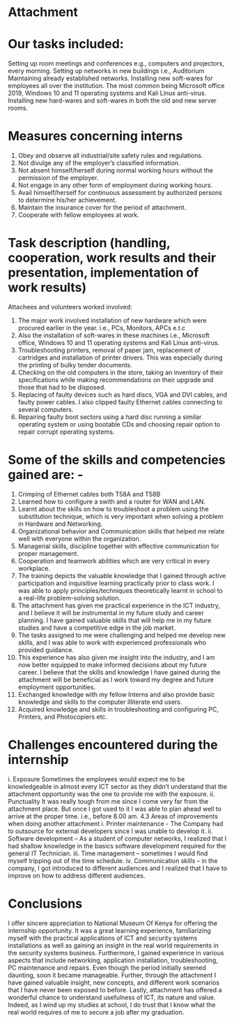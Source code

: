 # Attachment

# Our tasks included:
Setting up room meetings and conferences e.g., computers and projectors, every morning.
Setting up networks in new buildings i.e., Auditorium
Maintaining already established networks.
Installing new soft-wares for employees all over the institution. The most common being Microsoft office 2019, Windows 10 and 11 operating systems and Kali Linux anti-virus. 
Installing new hard-wares and soft-wares in both the old and new server rooms.

# Measures concerning interns
1.	Obey and observe all industrial/site safety rules and regulations.
2.	Not divulge any of the employer’s classified information.
3.	Not absent himself/herself during normal working hours without the permission of the employer.
4.	Not engage in any other form of employment during working hours.
5.	Avail himself/herself for continuous assessment by authorized persons to determine his/her achievement.
6.	Maintain the insurance cover for the period of attachment.
7.	Cooperate with fellow employees at work.

# Task description (handling, cooperation, work results and their presentation, implementation of work results) 
  Attachees and volunteers worked involved:
1.	The major work involved installation of new hardware which were procured earlier in the year. i.e., PCs, Monitors, APCs e.t.c
2.	Also the installation of soft-wares in these machines i.e., Microsoft office, Windows 10 and 11 operating systems and Kali Linux anti-virus.
3.	Troubleshooting printers, removal of paper jam, replacement of cartridges and installation of printer drivers. This was especially during the printing of bulky tender documents. 
4.	Checking on the old computers in the store, taking an inventory of their specifications while making recommendations on their upgrade and those that had to be disposed.
5.	Replacing of faulty devices such as hard discs, VGA and DVI cables, and faulty power cables. I also clipped faulty Ethernet cables connecting to several computers.
6.	Repairing faulty boot sectors using a hard disc running a similar operating system or using bootable CDs and choosing repair option to repair corrupt operating systems. 

# Some of the skills and competencies gained are: - 
1.	Crimping of Ethernet cables both T58A and T58B
2.	Learned how to configure a swith and a router for WAN and LAN.
3.	Learnt about the skills on how to troubleshoot a problem using the substitution technique, which is very important when solving a problem in Hardware and Networking. 
4.	Organizational behavior and Communication skills that helped me relate well with everyone within the organization. 
5.	Managerial skills, discipline together with effective communication for proper management. 
6.	Cooperation and teamwork abilities which are very critical in every workplace.
7.	The training depicts the valuable knowledge that I gained through active participation and inquisitive learning practically prior to class work. I was able to apply principles/techniques theoretically learnt in school to a real-life problem-solving solution.
8.	The attachment has given me practical experience in the ICT industry, and I believe it will be instrumental in my future study and career planning. I have gained valuable skills that will help me in my future studies and have a competitive edge in the job market.
9.	The tasks assigned to me were challenging and helped me develop new skills, and I was able to work with experienced professionals who provided guidance.
10.	This experience has also given me insight into the industry, and I am now better equipped to make informed decisions about my future career. I believe that the skills and knowledge I have gained during the attachment will be beneficial as I work toward my degree and future employment opportunities.
11.	Exchanged knowledge with my fellow Interns and also provide basic knowledge and skills to the computer illiterate end users.  
12.	Acquired knowledge and skills in troubleshooting and configuring PC, Printers, and Photocopiers etc. 

# Challenges encountered during the internship
i.	Exposure
Sometimes the employees would expect me to be knowledgeable in almost every ICT sector as they didn’t understand that the attachment opportunity was the one to provide me with the exposure. 
ii.	Punctuality 
It was really tough from me since I come very far from the attachment place. But once I got used to it I was able to plan ahead well to arrive at the proper time. i.e., before 8.00 am.
4.3 Areas of improvements when doing another attachment 
i.	Printer maintenance - The Company had to outsource for external developers since I was unable to develop it.
ii.	Software development – As a student of computer networks, I realized that I had shallow knowledge in the basics software development required for the general IT Technician.
iii.	Time management – sometimes I would find myself tripping out of the time schedule. 
iv.	Communication skills – in the company, I got introduced to different audiences and I realized that I have to improve on how to address different audiences. 

# Conclusions 
I offer sincere appreciation to National Museum Of Kenya for offering the internship opportunity. It was a great learning experience, familiarizing myself with the practical applications of ICT and security systems installations as well as gaining an insight in the real world requirements in the security systems business. Furthermore, I gained experience in various aspects that include networking, application installation, troubleshooting, PC maintenance and repairs. Even though the period initially seemed daunting, soon it became manageable. Further, through the attachment I have gained valuable insight, new concepts, and different work scenarios that I have never been exposed to before. Lastly, attachment has offered a wonderful chance to understand usefulness of ICT, its nature and value. Indeed, as I wind up my studies at school, I do trust that I know what the real world requires of me to secure a job after my graduation. 

